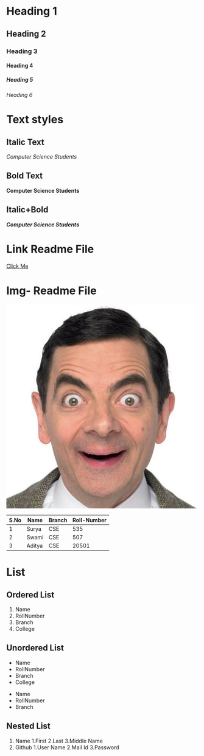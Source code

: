 # Heading 1
## Heading 2
### Heading 3
#### Heading 4
##### Heading 5
###### Heading 6

# Text styles
## Italic Text
*Computer Science Students*

## Bold Text
**Computer Science Students**

## Italic+Bold
***Computer Science Students***


# Link Readme File
[Click Me]("www.google.com")

# Img- Readme File
![Mr.bean](Mr_beans_holiday_ver2.jpg)


|S.No|Name|Branch|Roll-Number|
|----|----|------|-----------|
|1|Surya|CSE|535|
|2|Swami|CSE|507|
|3|Aditya|CSE|20501|


# List
## Ordered List
1. Name
2. RollNumber
3. Branch
4. College
## Unordered List
- Name
- RollNumber
- Branch
- College 

* Name
* RollNumber
* Branch


## Nested List
1. Name
   1.First
   2.Last
   3.Middle Name
2. Github
   1.User Name
   2.Mail Id
   3.Password
